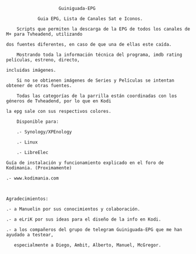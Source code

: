 ﻿ 						Guiniguada-EPG

				Guia EPG, Lista de Canales Sat e Iconos.

		Scripts que permiten la descarga de la EPG de todos los canales de M+ para Tvheadend, utilizando 

	dos fuentes diferentes, en caso de que una de ellas este caída. 

		Mostrando toda la información técnica del programa, imdb rating películas, estreno, directo, 

	incluidas imágenes.

		Si no se obtienen imágenes de Series y Películas se intentan obtener de otras fuentes.

		Todas las categorías de la parrilla están coordinadas con los géneros de Tvheadend, por lo que en Kodi

	la epg sale con sus respectivos colores.

		Disponible para:

		.- Synology/XPEnology

		.- Linux

		.- LibreElec

	Guía de instalación y funcionamiento explicado en el foro de Kodimania.	(Proximamente)

	.- www.kodimania.com



	Agradecimientos:

 	.- a Manuelin por sus conocimientos y colaboración.

	.- a eLriK por sus ideas para el diseño de la info en Kodi.

	.- a los compañeros del grupo de telegram Guiniguada-EPG que me han ayudado a testear,

	   especialmente a Diego, Ambit, Alberto, Manuel, McGregor.
